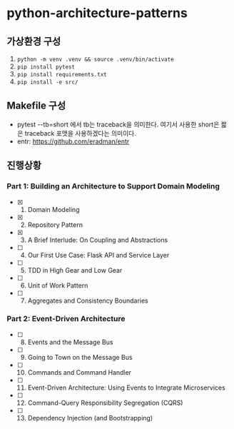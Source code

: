 # python-architecture-patterns


## 가상환경 구성

1. `python -m venv .venv && source .venv/bin/activate`
2. `pip install pytest`
3. `pip install requirements.txt`
4. `pip install -e src/`

## Makefile 구성

- pytest --tb=short 에서 tb는 traceback을 의미한다. 여기서 사용한 short은 짧은 traceback 포맷을 사용하겠다는 의미이다.
- entr: https://github.com/eradman/entr


## 진행상황
### Part 1: Building an Architecture to Support Domain Modeling
- [X] 1. Domain Modeling
- [X] 2. Repository Pattern
- [X] 3. A Brief Interlude: On Coupling and Abstractions
- [ ] 4. Our First Use Case: Flask API and Service Layer
- [ ] 5. TDD in High Gear and Low Gear
- [ ] 6. Unit of Work Pattern
- [ ] 7. Aggregates and Consistency Boundaries

### Part 2: Event-Driven Architecture
- [ ] 8. Events and the Message Bus
- [ ] 9. Going to Town on the Message Bus
- [ ] 10. Commands and Command Handler
- [ ] 11. Event-Driven Architecture: Using Events to Integrate Microservices
- [ ] 12. Command-Query Responsibility Segregation (CQRS)
- [ ] 13. Dependency Injection (and Bootstrapping)

